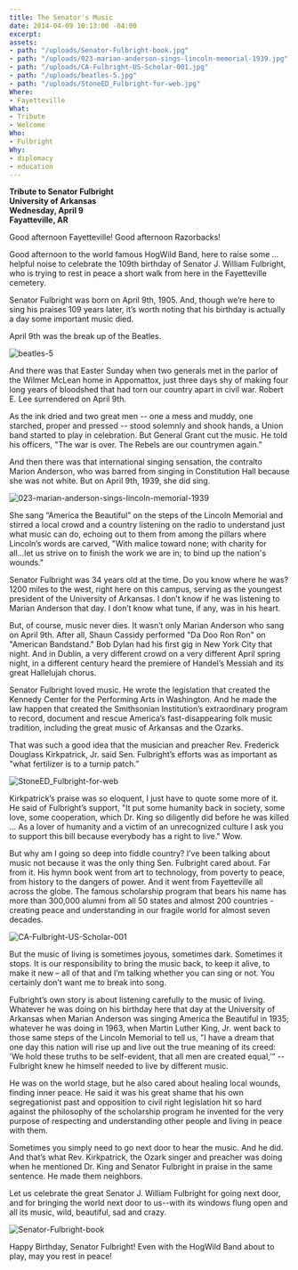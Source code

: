 ```yaml
---
title: The Senator's Music
date: 2014-04-09 10:13:00 -04:00
excerpt: 
assets:
- path: "/uploads/Senator-Fulbright-book.jpg"
- path: "/uploads/023-marian-anderson-sings-lincoln-memorial-1939.jpg"
- path: "/uploads/CA-Fulbright-US-Scholar-001.jpg"
- path: "/uploads/beatles-5.jpg"
- path: "/uploads/StoneED_Fulbright-for-web.jpg"
Where:
- Fayetteville
What:
- Tribute
- Welcome
Who:
- Fulbright
Why:
- diplomacy
- education
---
```


**Tribute to Senator Fulbright**  
**University of Arkansas**  
**Wednesday, April 9**  
**Fayatteville, AR**  

Good afternoon Fayetteville! Good afternoon Razorbacks! 

Good afternoon to the world famous HogWild Band, here to raise some … helpful noise to celebrate the 109th birthday of Senator J. William Fulbright, who is trying to rest in peace a short walk from here in the Fayetteville cemetery.   

Senator Fulbright was born on April 9th, 1905.  And, though we’re here to sing his praises 109 years later, it’s worth noting that his birthday is actually a day some important music died.

April 9th was the break up of the Beatles.

 ![beatles-5](/uploads/beatles-5.jpg) 

And there was that Easter Sunday when two generals met in the parlor of the Wilmer McLean home in Appomattox, just three days shy of making four long years of bloodshed that had torn our country apart in civil war.  Robert E. Lee surrendered on April 9th.  

As the ink dried and two great men -- one a mess and muddy, one starched, proper and pressed -- stood solemnly and shook hands, a Union band started to play in celebration.  But General Grant cut the music.  He told his officers, "The war is over. The Rebels are our countrymen again.” 

And then there was that international singing sensation, the contralto Marion Anderson, who was barred from singing in Constitution Hall because she was not white.  But on April 9th, 1939, she did sing. 

![023-marian-anderson-sings-lincoln-memorial-1939](/uploads/023-marian-anderson-sings-lincoln-memorial-1939.jpg) 

She sang “America the Beautiful” on the steps of the Lincoln Memorial and stirred a local crowd and a country listening on the radio to understand just what music can do, echoing out to them from among the pillars where Lincoln’s words are carved, "With malice toward none; with charity for all...let us strive on to finish the work we are in; to bind up the nation's wounds."

Senator Fulbright was 34 years old at the time.  Do you know where he was?  1200 miles to the west, right here on this campus, serving as the youngest president of the University of Arkansas.  I don’t know if he was listening to Marian Anderson that day.  I don’t know what tune, if any, was in his heart.

But, of course, music never dies.  It wasn’t only Marian Anderson who sang on April 9th.  After all, Shaun Cassidy performed "Da Doo Ron Ron" on "American Bandstand."  Bob Dylan had his first gig in New York City that night.  And in Dublin, a very different crowd on a very different April spring night, in a different century heard the premiere of Handel’s Messiah and its great Hallelujah chorus.

Senator Fulbright loved music.  He wrote the legislation that created the Kennedy Center for the Performing Arts in Washington.  And he made the law happen that created the Smithsonian Institution’s extraordinary program to record, document and rescue America’s fast-disappearing folk music tradition, including the great music of Arkansas and the Ozarks.  

That was such a good idea that the musician and preacher Rev. Frederick Douglass Kirkpatrick, Jr. said Sen. Fulbright’s efforts was as important as "what fertilizer is to a turnip patch.”  

 ![StoneED_Fulbright-for-web](/uploads/StoneED_Fulbright-for-web.jpg) 

Kirkpatrick’s praise was so eloquent, I just have to quote some more of it.  He said of Fulbright’s support, "It put some humanity back in society, some love, some cooperation, which Dr. King so diligently did before he was killed … As a lover of humanity and a victim of an unrecognized culture I ask you to support this bill because everybody has a right to live."
Wow.

But why am I going so deep into fiddle country?  I’ve been talking about music not because it was the only thing Sen. Fulbright cared about.  Far from it.  His hymn book went from art to technology, from poverty to peace, from history to the dangers of power.  And it went from Fayetteville all across the globe.  The famous scholarship program that bears his name has more than 300,000 alumni from all 50 states and almost 200 countries - creating peace and understanding in our fragile world for almost seven decades.  

 ![CA-Fulbright-US-Scholar-001](/uploads/CA-Fulbright-US-Scholar-001.jpg) 

But the music of living is sometimes joyous, sometimes dark.  Sometimes it stops.  It is our responsibility to bring the music back, to keep it alive, to make it new – all of that and I’m talking whether you can sing or not.  You certainly don’t want me to break into song.

Fulbright’s own story is about listening carefully to the music of living.  Whatever he was doing on his birthday here that day at the University of Arkansas when Marian Anderson was singing America the Beautiful in 1935; whatever he was doing in 1963, when Martin Luther King, Jr. went back to those same steps of the Lincoln Memorial to tell us, "I have a dream that one day this nation will rise up and live out the true meaning of its creed: 'We hold these truths to be self-evident, that all men are created equal,’” -- Fulbright knew he himself needed to live by different music.  

He was on the world stage, but he also cared about healing local wounds, finding inner peace.  He said it was his great shame that his own segregationist past and opposition to civil right legislation hit so hard against the philosophy of the scholarship program he invented for the very purpose of respecting and understanding other people and living in peace with them.   

Sometimes you simply need to go next door to hear the music.  And he did.   And that’s what Rev. Kirkpatrick, the Ozark singer and preacher was doing when he mentioned Dr. King and Senator Fulbright in praise in the same sentence.  He made them neighbors.

Let us celebrate the great Senator J. William Fulbright for going next door, and for bringing the world next door to us--with its windows flung open and all its music, wild, beautiful, sad and crazy.  

 ![Senator-Fulbright-book](/uploads/Senator-Fulbright-book.jpg) 

Happy Birthday, Senator Fulbright!  Even with the HogWild Band about to play, may you rest in peace!
